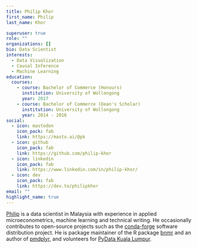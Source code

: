 ```yaml
---
title: Philip Khor
first_name: Philip 
last_name: Khor

superuser: true
role: ""
organizations: []
bio: Data Scientist
interests:
  - Data Visualization
  - Causal Inference
  - Machine Learning
education:
  courses:
    - course: Bachelor of Commerce (Honours)
      institution: University of Wollongong
      year: 2017
    - course: Bachelor of Commerce (Dean's Scholar)
      institution: University of Wollongong
      year: 2014 - 2016
social:
  - icon: mastodon
    icon_pack: fab
    link: https://masto.ai/@pk
  - icon: github
    icon_pack: fab
    link: https://github.com/philip-khor
  - icon: linkedin
    icon_pack: fab
    link: https://www.linkedin.com/in/philip-khor/
  - icon: dev
    icon_pack: fab
    link: https://dev.to/philipkhor
email: ""
highlight_name: true
---
```

<a rel="me" href="https://masto.ai/@pk">Philip</a> 
is a data scientist in Malaysia with experience in applied microeconometrics, machine learning and technical writing. He occasionally contributes to open-source projects such as the [conda-forge](https://conda-forge.org/) software distribution project. He is package maintainer of the R package [bnmr](https://github.com/philip-khor/bnmr/) and an author of [pmdplyr](https://github.com/NickCH-K/pmdplyr), and volunteers for [PyData Kuala Lumpur](https://www.meetup.com/pydatakl/).
